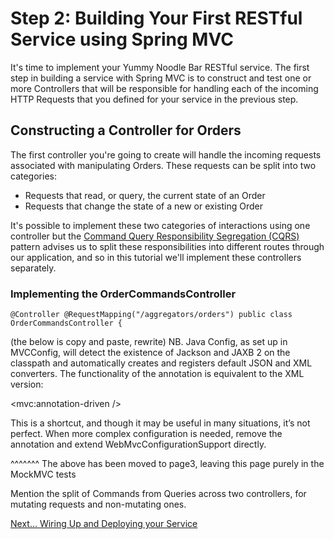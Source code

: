 # Step 2: Building Your First RESTful Service using Spring MVC

It's time to implement your Yummy Noodle Bar RESTful service. The first step in building a service with Spring MVC is to construct and test one or more Controllers that will be responsible for handling each of the incoming HTTP Requests that you defined for your service in the previous step.

## Constructing a Controller for Orders

The first controller you're going to create will handle the incoming requests associated with manipulating Orders. These requests can be split into two categories:

* Requests that read, or query, the current state of an Order
* Requests that change the state of a new or existing Order

It's possible to implement these two categories of interactions using one controller but the [Command Query Responsibility Segregation (CQRS)](http://martinfowler.com/bliki/CQRS.html) pattern advises us to split these responsibilities into different routes through our application, and so in this tutorial we'll implement these controllers separately.

### Implementing the OrderCommandsController

``@Controller
@RequestMapping("/aggregators/orders")
public class OrderCommandsController {``



(the below is copy and paste, rewrite)
NB.  Java Config, as set up in MVCConfig, will detect the existence of Jackson and JAXB 2 on the classpath and automatically creates and registers default JSON and XML converters. The functionality of the annotation is equivalent to the XML version:

<mvc:annotation-driven />

This is a shortcut, and though it may be useful in many situations, it’s not perfect. When more complex configuration is needed, remove the annotation and extend WebMvcConfigurationSupport directly.

^^^^^^^
The above has been moved to page3, leaving this page purely in the MockMVC tests

Mention the split of Commands from Queries across two controllers, for mutating requests and non-mutating ones.

[Next… Wiring Up and Deploying your Service](../3/)